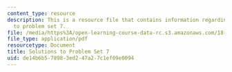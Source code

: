 ```yaml
---
content_type: resource
description: This is a resource file that contains information regarding solutions
  to problem set 7.
file: /media/https%3A/open-learning-course-data-rc.s3.amazonaws.com/18-05-introduction-to-probability-and-statistics-spring-2014/de14b6b578983ed247a27c1ef09e0094_MIT18_05S14_ps7_solutions.pdf
file_type: application/pdf
resourcetype: Document
title: Solutions to Problem Set 7
uid: de14b6b5-7898-3ed2-47a2-7c1ef09e0094
---
```

